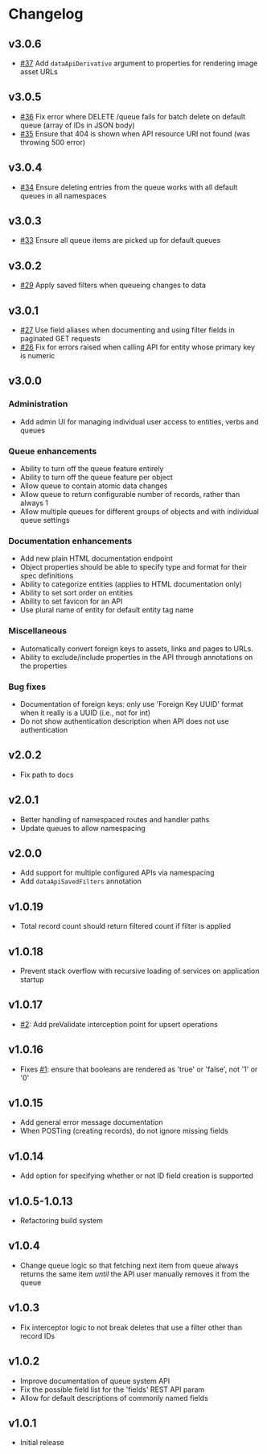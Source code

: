 # Changelog

## v3.0.6

* [#37](https://github.com/pixl8/preside-ext-data-api/issues/37) Add `dataApiDerivative` argument to properties for rendering image asset URLs

## v3.0.5

* [#36](https://github.com/pixl8/preside-ext-data-api/issues/36) Fix error where DELETE /queue fails for batch delete on default queue (array of IDs in JSON body)
* [#35](https://github.com/pixl8/preside-ext-data-api/issues/34) Ensure that 404 is shown when API resource URI not found (was throwing 500 error)

## v3.0.4

* [#34](https://github.com/pixl8/preside-ext-data-api/issues/34) Ensure deleting entries from the queue works with all default queues in all namespaces

## v3.0.3

* [#33](https://github.com/pixl8/preside-ext-data-api/issues/33) Ensure all queue items are picked up for default queues

## v3.0.2

* [#29](https://github.com/pixl8/preside-ext-data-api/issues/29) Apply saved filters when queueing changes to data

## v3.0.1

* [#27](https://github.com/pixl8/preside-ext-data-api/issues/27) Use field aliases when documenting and using filter fields in paginated GET requests
* [#26](https://github.com/pixl8/preside-ext-data-api/issues/26) Fix for errors raised when calling API for entity whose primary key is numeric

## v3.0.0

### Administration

* Add admin UI for managing individual user access to entities, verbs and queues

### Queue enhancements

* Ability to turn off the queue feature entirely
* Ability to turn off the queue feature per object
* Allow queue to contain atomic data changes
* Allow queue to return configurable number of records, rather than always 1
* Allow multiple queues for different groups of objects and with individual queue settings

### Documentation enhancements

* Add new plain HTML documentation endpoint
* Object properties should be able to specify type and format for their spec definitions
* Ability to categorize entities (applies to HTML documentation only)
* Ability to set sort order on entities
* Ability to set favicon for an API
* Use plural name of entity for default entity tag name

### Miscellaneous

* Automatically convert foreign keys to assets, links and pages to URLs.
* Ability to exclude/include properties in the API through annotations on the properties

### Bug fixes

* Documentation of foreign keys: only use 'Foreign Key UUID' format when it really is a UUID (i.e., not for int)
* Do not show authentication description when API does not use authentication


## v2.0.2

* Fix path to docs

## v2.0.1

* Better handling of namespaced routes and handler paths
* Update queues to allow namespacing

## v2.0.0

* Add support for multiple configured APIs via namespacing
* Add `dataApiSavedFilters` annotation

## v1.0.19

* Total record count should return filtered count if filter is applied

## v1.0.18

* Prevent stack overflow with recursive loading of services on application startup

## v1.0.17

* [#2](https://github.com/pixl8/preside-ext-data-api/issues/2): Add preValidate interception point for upsert operations

## v1.0.16

* Fixes [#1](https://github.com/pixl8/preside-ext-data-api/issues/1): ensure that booleans are rendered as 'true' or 'false', not '1' or '0'

## v1.0.15

* Add general error message documentation
* When POSTing (creating records), do not ignore missing fields

## v1.0.14

* Add option for specifying whether or not ID field creation is supported

## v1.0.5-1.0.13

* Refactoring build system

## v1.0.4

* Change queue logic so that fetching next item from queue always returns the same item *until* the API user manually removes it from the queue

## v1.0.3

* Fix interceptor logic to not break deletes that use a filter other than record IDs

## v1.0.2

* Improve documentation of queue system API
* Fix the possible field list for the 'fields' REST API param
* Allow for default descriptions of commonly named fields

## v1.0.1

* Initial release
